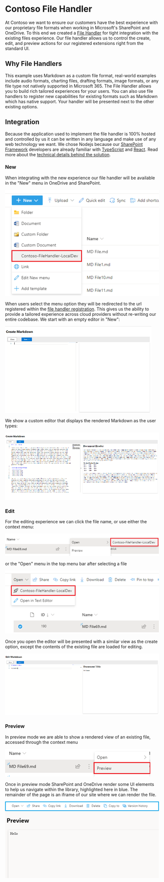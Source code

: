 # Contoso File Handler

At Contoso we want to ensure our customers have the best experience with our proprietary file formats when working in Microsoft's SharePoint and OneDrive. To this end we created a [File Handler](https://aka.ms/odsp-file-handlers) for tight integration with the existing files experience. Our file handler allows us to control the create, edit, and preview actions for our registered extensions right from the standard UI.

## Why File Handlers

This example uses Markdown as a custom file format, real-world examples include audio formats, charting files, drafting formats, image formats, or any file type not natively supported in Microsoft 365. The File Handler allows you to build rich tailored experiences for your users. You can also use file handlers to register new capabilities for existing formats such as Markdown which has native support. Your handler will be presented next to the other existing options.

## Integration

Because the application used to implement the file handler is 100% hosted and controlled by us it can be written in any language and make use of any web technology we want. We chose Nodejs because our [SharePoint Framework](https://docs.microsoft.com/en-us/sharepoint/dev/spfx/sharepoint-framework-overview) developers are already familiar with [TypeScript](https://www.typescriptlang.org/) and [React](https://reactjs.org/). Read more about the [technical details behind the solution](./tech-details.md).

### New

When integrating with the new experience our file handler will be available in the "New" menu in OneDrive and SharePoint.

![](../img/filehandler/new-menu.png)

When users select the menu option they will be redirected to the url registered within the [file handler registration](https://docs.microsoft.com/en-us/onedrive/developer/file-handlers/register-manually). This gives us the ability to provide a tailored experience across cloud providers without re-writing our entire codebase. We start with an empty editor in "New":

![](../img/filehandler/new-editor-empty.png)

We show a custom editor that displays the rendered Markdown as the user types:

![](../img/filehandler/new-editor-content.png)


### Edit

For the editing experience we can click the file name, or use either the context menu:

![](../img/filehandler/edit-open-contextmenu.png)

or the "Open" menu in the top menu bar after selecting a file

![](../img/filehandler/edit-open-navmenu.png)

Once you open the editor will be presented with a similar view as the create option, except the contents of the existing file are loaded for editing.

![](../img/filehandler/edit-content.png)


### Preview

In preview mode we are able to show a rendered view of an existing file, accessed through the context menu

![](../img/filehandler/preview-open-contextmenu.png)

Once in preview mode SharePoint and OneDrive render some UI elements to help us navigate within the library, highlighted here in blue. The remainder of the page is an iframe of our site where we can render the file.

![](../img/filehandler/preview-content.png)

